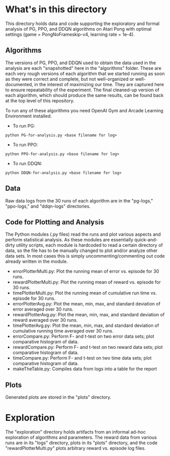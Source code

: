 # What's in this directory

This directory holds data and code supporting the exploratory and formal analysis of PG, PPO, and DDQN algorithms on Atari Pong with optimal settings (game = PongNoFrameskip-v4, learning rate = 1e-4).

## Algorithms

The versions of PG, PPO, and DDQN used to obtain the data used in the analysis are each "snapshotted" here in the "algorithms" folder. These are each very rough versions of each algorithm that we started running as soon as they were correct and complete, but not well-organized or well-documented, in the interest of maximizing our time. They are captured here to ensure repeatability of the experiment. The final cleaned-up version of each algorithm, which should produce the same results, can be found back at the top level of this repository.

To run any of these algorithms you need OpenAI Gym and Arcade Learning Environment installed.

* To run PG:
```
python PG-for-analysis.py <base filename for log>
```
* To run PPO:
```
python PPO-for-analysis.py <base filename for log>
```
* To run DDQN:
```
python DDQN-for-analysis.py <base filename for log>
```

## Data

Raw data logs from the 30 runs of each algorithm are in the "pg-logs," "ppo-logs," and "ddqn-logs" directories.

## Code for Plotting and Analysis

The Python modules (.py files) read the runs and plot various aspects and perform statistical analysis. As these modules are essentially quick-and-dirty utility scripts, each module is hardcoded to read a certain directory of data, so the file has to be manually changed to plot and/or analyze other data sets. In most cases this is simply uncommenting/commenting out code already written in the module.

* errorPlotterMulti.py: Plot the running mean of error vs. episode for 30 runs.
* rewardPlotterMulti.py: Plot the running mean of reward vs. episode for 30 runs.
* timePlotterMulti.py: Plot the running mean of cumulative run time vs. episode for 30 runs.
* errorPlotterAvg.py: Plot the mean, min, max, and standard deviation of error averaged over 30 runs.
* rewardPlotterAvg.py: Plot the mean, min, max, and standard deviation of reward averaged over 30 runs.
* timePlotterAvg.py: Plot the mean, min, max, and standard deviation of cumulative running time averaged over 30 runs.
* errorCompare.py: Perform F- and t-test on two error data sets; plot comparative histogram of data.
* rewardCompare.py: Perform F- and t-test on two reward data sets; plot comparative histogram of data.
* timeCompare.py: Perform F- and t-test on two time data sets; plot comparative histogram of data.
* makeTheTable.py: Compiles data from logs into a table for the report

## Plots

Generated plots are stored in the "plots" directory.

# Exploration

The "exploration" directory holds artifacts from an informal ad-hoc exploration of algorithms and parameters. The reward data from various runs are in its "logs" directory, plots in its "plots" directory, and the code "rewardPlotterMulti.py" plots arbitrary reward vs. episode log files.
